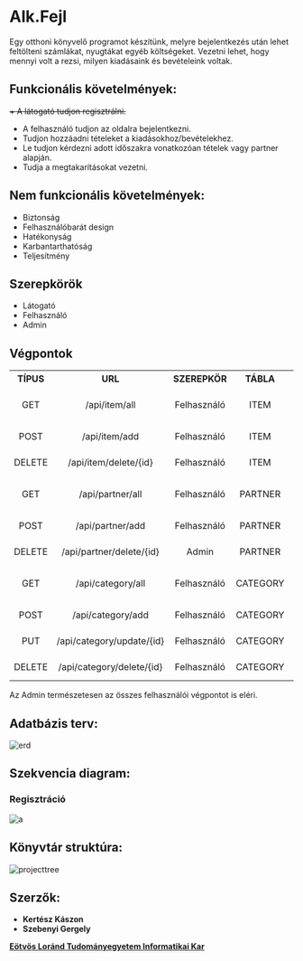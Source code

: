 [Eötvös Loránd Tudományegyetem Informatikai Kar]: http://inf.elte.hu

# Alk.Fejl

Egy otthoni könyvelő programot készítünk, melyre bejelentkezés után lehet feltölteni számlákat, nyugtákat egyéb költségeket. Vezetni lehet, hogy mennyi volt a rezsi, milyen kiadásaink és bevételeink voltak.

## Funkcionális követelmények:

<del>+ A látogató tudjon regisztrálni.</del>
+ A felhasználó tudjon az oldalra bejelentkezni.
+ Tudjon hozzáadni tételeket a kiadásokhoz/bevételekhez.
+ Le tudjon kérdezni adott időszakra vonatkozóan tételek vagy partner alapján.
+ Tudja a megtakarításokat vezetni.

## Nem funkcionális követelmények:

+ Biztonság
+ Felhasználóbarát design
+ Hatékonyság
+ Karbantarthatóság
+ Teljesítmény

## Szerepkörök

+ Látogató
+ Felhasználó
+ Admin

## Végpontok

<table align="center" width="100%">
    <tr align="center" width="100%">
        <th width="20%">TÍPUS</th>
        <th width="20%">URL</th>
        <th width="20%">SZEREPKÖR</th>
        <th width="20%">TÁBLA</th>
        <th width="20%">LEÍRÁS</th>
    </tr>
    <tr align="center" width="100%">
        <td align="center" width="20%">GET</td>
        <td align="center" width="20%">/api/item/all</td>
        <td align="center" width="20%">Felhasználó</td>
        <td align="center" width="20%">ITEM</td>
        <td align="left" width="20%">lekéri az összes tételét</td>
    </tr>
    <tr align="center" width="100%">
        <td align="center" width="20%">POST</td>
        <td align="center" width="20%">/api/item/add</td>
        <td align="center" width="20%">Felhasználó</td>
        <td align="center" width="20%">ITEM</td>
        <td align="left" width="20%">tételt hozzáad</td>
    </tr>    
    <tr align="center" width="100%">
        <td align="center" width="20%">DELETE</td>
        <td align="center" width="20%">/api/item/delete/{id}</td>
        <td align="center" width="20%">Felhasználó</td>
        <td align="center" width="20%">ITEM</td>
        <td align="left" width="20%">tételt töröl</td>
    </tr>
    <tr align="center" width="100%">
        <td align="center" width="20%">GET</td>
        <td align="center" width="20%">/api/partner/all</td>
        <td align="center" width="20%">Felhasználó</td>
        <td align="center" width="20%">PARTNER</td>
        <td align="left" width="20%">lekéri az összes partnerét</td>
    </tr>
    <tr align="center" width="100%">
        <td align="center" width="20%">POST</td>
        <td align="center" width="20%">/api/partner/add</td>
        <td align="center" width="20%">Felhasználó</td>
        <td align="center" width="20%">PARTNER</td>
        <td align="left" width="20%">partnert hozzáad</td>
    </tr>    
    <tr align="center" width="100%">
        <td align="center" width="20%">DELETE</td>
        <td align="center" width="20%">/api/partner/delete/{id}</td>
        <td align="center" width="20%">Admin</td>
        <td align="center" width="20%">PARTNER</td>
        <td align="left" width="20%">partnert töröl</td>
    </tr>
    <tr align="center" width="100%">
        <td align="center" width="20%">GET</td>
        <td align="center" width="20%">/api/category/all</td>
        <td align="center" width="20%">Felhasználó</td>
        <td align="center" width="20%">CATEGORY</td>
        <td align="left" width="20%">lekéri az összes kategóriát</td>
    </tr>
    <tr align="center" width="100%">
        <td align="center" width="20%">POST</td>
        <td align="center" width="20%">/api/category/add</td>
        <td align="center" width="20%">Felhasználó</td>
        <td align="center" width="20%">CATEGORY</td>
        <td align="left" width="20%">kategóriát hozzáad</td>
    </tr>
    <tr align="center" width="100%">
        <td align="center" width="20%">PUT</td>
        <td align="center" width="20%">/api/category/update/{id}</td>
        <td align="center" width="20%">Felhasználó</td>
        <td align="center" width="20%">CATEGORY</td>
        <td align="left" width="20%">kategóriát módosít</td>
    </tr>    
    <tr align="center" width="100%">
        <td align="center" width="20%">DELETE</td>
        <td align="center" width="20%">/api/category/delete/{id}</td>
        <td align="center" width="20%">Felhasználó</td>
        <td align="center" width="20%">CATEGORY</td>
        <td align="left" width="20%">kategóriát töröl</td>
    </tr>
</table>

Az Admin természetesen az összes felhasználói végpontot is eléri.

## Adatbázis terv:
![erd](https://user-images.githubusercontent.com/17639500/47970635-80731580-e088-11e8-9735-4f35f8f5718c.PNG)

## Szekvencia diagram:
### Regisztráció
![a](https://user-images.githubusercontent.com/36520783/47970949-3d1aa600-e08c-11e8-8773-7870571261f0.PNG)

## Könyvtár struktúra:
![projecttree](https://user-images.githubusercontent.com/36520783/47971152-ebbfe600-e08e-11e8-883d-4060ffbe83c4.PNG)
<!---
<table align="center" width="100%">
    <th colspan="3" width="100%">ACTOR</th>
    <tr align="center" width="100%">
        <th width="33%">ATTRIBÚTUM</th>
        <th width="33%">TÍPUS</th>
        <th width="33%">LEÍRÁS</th>
    </tr>
    <tr align="center" width="100%">
        <td align="center" width="33%">ID</td>
        <td align="center" width="33%">BIGINT</td>
        <td align="justify" width="33%">felhasználó azonosítója (PK)</td>
    <tr align="center" width="100%">
        <td align="center" width="33%">FIRST_NAME</td>
        <td align="center" width="33%">VARCHAR2(30)</td>
        <td align="justify" width="33%">felhasználó keresztneve</td>
    </tr>
    <tr align="center" width="100%">
        <td align="center" width="33%">LAST_NAME</td>
        <td align="center" width="33%">VARCHAR2(30)</td>
        <td align="justify" width="33%">felhasználó vezetékneve</td>
    </tr>
    <tr align="center" width="100%">
        <td align="center" width="33%">PASSWORD</td>
        <td align="center" width="33%">VARCHAR2(60)</td>
        <td align="justify" width="33%">hashelt jelszó</td>
    </tr>
    <tr align="center" width="100%">
        <td align="center" width="33%">EMAIL</td>
        <td align="center" width="33%">VARCHAR2(50)</td>
        <td align="justify" width="33%">email cím</td>
    </tr>
    <tr align="center" width="100%">
        <td align="center" width="33%">BALANCE</td>
        <td align="center" width="33%">BIGINT</td>
        <td align="justify" width="33%">felhasználó egyenlege</td>
    </tr>
</table>

<table align="center" width="100%">
    <th colspan="3" width="100%">PARTNER</th>
    <tr align="center" width="100%">
        <th width="33%">ATTRIBÚTUM</th>
        <th width="33%">TÍPUS</th>
        <th width="33%">LEÍRÁS</th>
    </tr>
    <tr align="center" width="100%">
        <td align="center" width="33%">ID</td>
        <td align="center" width="33%">BIGINT</td>
        <td align="justify" width="33%">partner azonosítója (PK)</td>
    <tr align="center" width="100%">
        <td align="center" width="33%">NAME</td>
        <td align="center" width="33%">VARCHAR2(60)</td>
        <td align="justify" width="33%">partner/cég neve</td>
    </tr>
    <tr align="center" width="100%">
        <td align="center" width="33%">CITY</td>
        <td align="center" width="33%">VARCHAR2(60)</td>
        <td align="justify" width="33%">partner/cég városa</td>
    </tr>
    <tr align="center" width="100%">
        <td align="center" width="33%">ADDRESS</td>
        <td align="center" width="33%">VARCHAR2(60)</td>
        <td align="justify" width="33%">partner/cég címe</td>
    </tr>
    <tr align="center" width="100%">
        <td align="center" width="33%">TAX_NUM</td>
        <td align="center" width="33%">VARCHAR2(11)</td>
        <td align="justify" width="33%">adószám</td>
    </tr>
</table>

<table align="center" width="100%">
    <th colspan="3" width="100%">ITEM</th>
    <tr align="center" width="100%">
        <th width="33%">ATTRIBÚTUM</th>
        <th width="33%">TÍPUS</th>
        <th width="33%">LEÍRÁS</th>
    </tr>
    <tr align="center" width="100%">
        <td align="center" width="33%">ID</td>
        <td align="center" width="33%">BIGINT</td>
        <td align="justify" width="33%">tétel azonosítója (PK)</td>
    </tr>
    <tr align="center" width="100%">
        <td align="center" width="33%">ACTOR_ID</td>
        <td align="center" width="33%">BIGINT</td>
        <td align="justify" width="33%">tulajdonos azonosítója (FK)</td>
    </tr>
    <tr align="center" width="100%">
        <td align="center" width="33%">CATEGORY</td>
        <td align="center" width="33%">VARCHAR2(30)</td>
        <td align="justify" width="33%">a tétel kategóriája (FK)</td>
    </tr>
    <tr align="center" width="100%">
        <td align="center" width="33%">NAME</td>
        <td align="center" width="33%">VARCHAR2(50)</td>
        <td align="justify" width="33%">a tétel neve</td>
    </tr>
    <tr align="center" width="100%">
        <td align="center" width="33%">PARTNER_ID</td>
        <td align="center" width="33%">BIGINT</td>
        <td align="justify" width="33%">a partner azonosítója</td>
    </tr>
    <tr align="center" width="100%">
        <td align="center" width="33%">AMOUNT</td>
        <td align="center" width="33%">BIGINT</td>
        <td align="justify" width="33%">a tétel összege</td>
    </tr>
    <tr align="center" width="100%">
        <td align="center" width="33%">DATE_OF_DEADLINE</td>
        <td align="center" width="33%">DATE</td>
        <td align="justify" width="33%">a tétel fizetési határideje</td>
    </tr>
    <tr align="center" width="100%">
        <td align="center" width="33%">DATE_OF_COMPLETION</td>
        <td align="center" width="33%">DATE</td>
        <td align="justify" width="33%">a tétel teljesítésének ideje</td>
    </tr>
    <tr align="center" width="100%">
        <td align="center" width="33%">DESCRIPTION</td>
        <td align="center" width="33%">VARCHAR2(50)</td>
        <td align="justify" width="33%">a tételhez tartozó megjegyzés</td>
    </tr>
</table>

<table align="center" width="100%">
    <th colspan="3" width="100%">CATEGORY</th>
    <tr align="center" width="100%">
        <th width="33%">ATTRIBÚTUM</th>
        <th width="33%">TÍPUS</th>
        <th width="33%">LEÍRÁS</th>
    </tr>
    <tr align="center" width="100%">
        <td align="center" width="33%">ID</td>
        <td align="center" width="33%">BIGINT</td>
        <td align="justify" width="33%">a kategória azonosítója (PK)</td>
    </tr>
    <tr align="center" width="100%">
        <td align="center" width="33%">CATEGORY</td>
        <td align="center" width="33%">VARCHAR2(30)</td>
        <td align="justify" width="33%">kategória megnevezése</td>
    </tr>
</table>
--->
## Szerzők:

+ **Kertész Kászon**
+ **Szebenyi Gergely**

**[Eötvös Loránd Tudományegyetem Informatikai Kar]**

